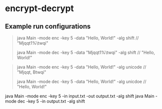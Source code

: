# encrypt-decrypt

## Example run configurations

> java Main -mode enc -key 5 -data "Hello, World!" -alg shift // "Mjqqt1%\twqi"
>
> java Main -mode dec -key 5 -data "Mjqqt1%\twqi" -alg shift // "Hello, World!"

> java Main -mode enc -key 5 -data "Hello, World!" -alg unicode // "Mjqqt, Btwqi"
> 
> java Main -mode dec -key 5 -data "Hello, World!" -alg unicdoe // "Hello, World!"

java Main -mode enc -key 5 -in input.txt -out output.txt -alg shift
java Main -mode dec -key 5 -in output.txt -alg shift
